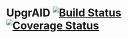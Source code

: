 # UpgrAID [![Build Status](https://travis-ci.org/UpgrAID/UpgrAID.svg)](https://travis-ci.org/UpgrAID/UpgrAID) [![Coverage Status](https://coveralls.io/repos/UpgrAID/UpgrAID/badge.svg?branch=master&service=github)](https://coveralls.io/github/UpgrAID/UpgrAID?branch=master)
